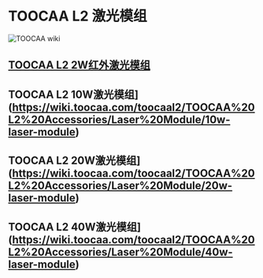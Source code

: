 ﻿---
sidebar_position: 1
sidebar_label: TOOCAA L2 激光模组
---
# TOOCAA L2 激光模组
![TOOCAA wiki](http://wiki-toocaa.oss-cn-hongkong.aliyuncs.com/wiki/1.jpg)
## [TOOCAA L2 2W红外激光模组](https://wiki.toocaa.com/toocaal2/TOOCAA%20L2%20Accessories/Laser%20Module/2w-infrared-laser-module)
## TOOCAA L2 10W激光模组](https://wiki.toocaa.com/toocaal2/TOOCAA%20L2%20Accessories/Laser%20Module/10w-laser-module)
## TOOCAA L2 20W激光模组](https://wiki.toocaa.com/toocaal2/TOOCAA%20L2%20Accessories/Laser%20Module/20w-laser-module)
## TOOCAA L2 40W激光模组](https://wiki.toocaa.com/toocaal2/TOOCAA%20L2%20Accessories/Laser%20Module/40w-laser-module)
